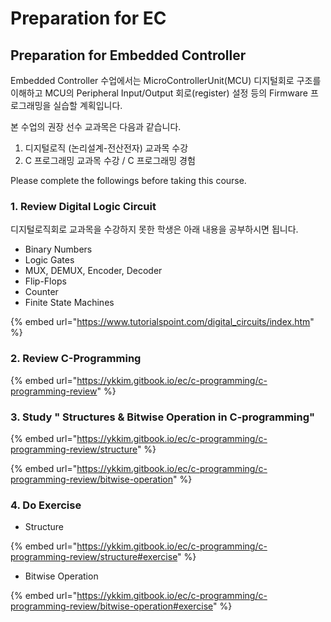 # Preparation for EC

## Preparation for Embedded Controller



Embedded Controller 수업에서는 MicroControllerUnit(MCU) 디지털회로 구조를 이해하고 MCU의 Peripheral Input/Output 회로(register) 설정 등의 Firmware 프로그래밍을 실습할 계획입니다.

본 수업의 권장    선수 교과목은 다음과 같습니다.

1. 디지털로직 (논리설계-전산전자) 교과목 수강
2. C 프로그래밍 교과목  수강 /   C 프로그래밍 경험



Please complete the followings before taking this course.&#x20;



### **1. Review Digital Logic Circuit**

디지털로직회로 교과목을 수강하지 못한 학생은  아래 내용을 공부하시면 됩니다.

* Binary Numbers
* Logic Gates
* MUX, DEMUX, Encoder, Decoder
* Flip-Flops
* Counter
* Finite State Machines&#x20;

{% embed url="https://www.tutorialspoint.com/digital_circuits/index.htm" %}

### **2. Review C-Programming**

{% embed url="https://ykkim.gitbook.io/ec/c-programming/c-programming-review" %}

### **3. Study " Structures & Bitwise Operation in C-programming"**

{% embed url="https://ykkim.gitbook.io/ec/c-programming/c-programming-review/structure" %}

{% embed url="https://ykkim.gitbook.io/ec/c-programming/c-programming-review/bitwise-operation" %}



### **4.  Do Exercise**

* Structure&#x20;

{% embed url="https://ykkim.gitbook.io/ec/c-programming/c-programming-review/structure#exercise" %}

* Bitwise Operation

{% embed url="https://ykkim.gitbook.io/ec/c-programming/c-programming-review/bitwise-operation#exercise" %}
